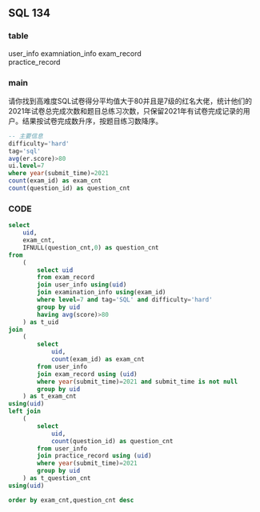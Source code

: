 ## SQL 134

### table
user_info
examniation_info
exam_record     
practice_record

### main 
请你找到高难度SQL试卷得分平均值大于80并且是7级的红名大佬，统计他们的2021年试卷总完成次数和题目总练习次数，只保留2021年有试卷完成记录的用户。结果按试卷完成数升序，按题目练习数降序。
```sql
-- 主要信息
difficulty='hard'
tag='sql'
avg(er.score)>80
ui.level=7
where year(submit_time)=2021
count(exam_id) as exam_cnt
count(question_id) as question_cnt
```
### CODE
```sql
select 
    uid,
    exam_cnt,
    IFNULL(question_cnt,0) as question_cnt
from
    (
        select uid
        from exam_record
        join user_info using(uid)
        join examination_info using(exam_id)
        where level=7 and tag='SQL' and difficulty='hard'
        group by uid
        having avg(score)>80
    ) as t_uid
join
    (
        select 
            uid,
            count(exam_id) as exam_cnt
        from user_info
        join exam_record using (uid)
        where year(submit_time)=2021 and submit_time is not null
        group by uid
    ) as t_exam_cnt
using(uid)
left join
    (
        select
            uid,
            count(question_id) as question_cnt
        from user_info
        join practice_record using (uid)
        where year(submit_time)=2021
        group by uid
    ) as t_question_cnt
using(uid)

order by exam_cnt,question_cnt desc

```


